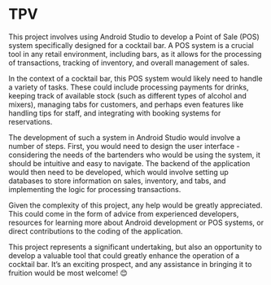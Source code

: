 # TPV
This project involves using Android Studio to develop a Point of Sale (POS) system specifically designed for a cocktail bar. A POS system is a crucial tool in any retail environment, including bars, as it allows for the processing of transactions, tracking of inventory, and overall management of sales.

In the context of a cocktail bar, this POS system would likely need to handle a variety of tasks. These could include processing payments for drinks, keeping track of available stock (such as different types of alcohol and mixers), managing tabs for customers, and perhaps even features like handling tips for staff, and integrating with booking systems for reservations.

The development of such a system in Android Studio would involve a number of steps. First, you would need to design the user interface - considering the needs of the bartenders who would be using the system, it should be intuitive and easy to navigate. The backend of the application would then need to be developed, which would involve setting up databases to store information on sales, inventory, and tabs, and implementing the logic for processing transactions.

Given the complexity of this project, any help would be greatly appreciated. This could come in the form of advice from experienced developers, resources for learning more about Android development or POS systems, or direct contributions to the coding of the application.

This project represents a significant undertaking, but also an opportunity to develop a valuable tool that could greatly enhance the operation of a cocktail bar. It’s an exciting prospect, and any assistance in bringing it to fruition would be most welcome! 😊
